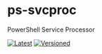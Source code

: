 # ps-svcproc
PowerShell Service Processor

[![Latest](https://github.com/noveris-inf/ps-svcproc/workflows/Latest/badge.svg)](https://github.com/noveris-inf/ps-svcproc/actions?query=workflow%3ALatest) [![Versioned](https://github.com/noveris-inf/ps-svcproc/workflows/Versioned/badge.svg)](https://github.com/noveris-inf/ps-svcproc/actions?query=workflow%3AVersioned)
